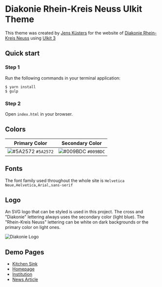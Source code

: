 # Diakonie Rhein-Kreis Neuss UIkit Theme

This theme was created by [Jens Küsters](https://www.kuesters.net) for the website of [Diakonie Rhein-Kreis Neuss](https://www.diakonie-rkn.de) using [UIkit 3](https://getuikit)

## Quick start

### Step 1
Run the following commands in your terminal application:
```
$ yarn install
$ gulp
```

### Step 2
Open `index.html` in your browser.

## Colors
| Primary Color   | Secondary Color   |
| --------------- | ----------------- |
| ![#5A2572](https://placehold.it/15/5A2572/000000?text=+) `#5A2572` | ![#009BDC](https://placehold.it/15/009BDC/000000?text=+) `#009BDC` |

## Fonts
The font family used throughout the whole site is `Helvetica Neue,Helvetica,Arial,sans-serif`

## Logo
An SVG logo that can be styled is used in this project. The cross and "Diakonie" lettering always uses the secondary color (light blue). 
The "Rhein-Kreis Neuss" lettering can be white on dark backgrounds or the primary color on light ones.

![Diakonie Logo](https://raw.githubusercontent.com/derteaser/diakonie-rkn-uikit-theme/master/images/logo-diakonie-rkn.svg)

## Demo Pages

* [Kitchen Sink](https://derteaser.github.io/diakonie-rkn-uikit-theme/)
* [Homepage](https://derteaser.github.io/diakonie-rkn-uikit-theme/home.html)
* [Institution](https://derteaser.github.io/diakonie-rkn-uikit-theme/einrichtung.html)
* [News Article](https://derteaser.github.io/diakonie-rkn-uikit-theme/artikel.html)
